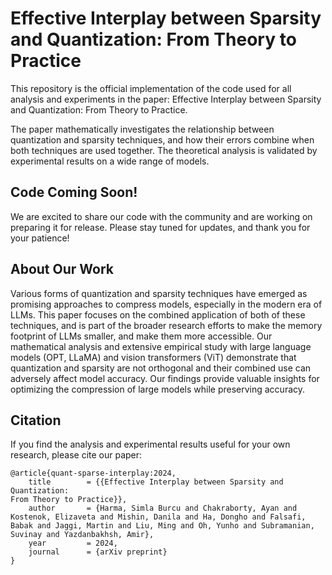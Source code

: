 # Effective Interplay between Sparsity and Quantization: From Theory to Practice

This repository is the official implementation of the code used for all analysis and experiments in the paper: Effective Interplay between Sparsity and Quantization: From Theory to Practice.

The paper mathematically investigates the relationship between quantization and sparsity techniques, and how their errors combine when both techniques are used together. The theoretical analysis is validated by experimental results on a wide range of models.

## Code Coming Soon!
We are excited to share our code with the community and are working on preparing it for release. Please stay tuned for updates, and thank you for your patience!

## About Our Work
Various forms of quantization and sparsity techniques have emerged as promising approaches to compress models, especially in the modern era of LLMs. This paper focuses on the combined application of both of these techniques, and is part of the broader research efforts to make the memory footprint of LLMs smaller, and make them more accessible. Our mathematical analysis and extensive empirical study with large language models (OPT, LLaMA) and vision transformers (ViT) demonstrate that quantization and sparsity are not orthogonal and their combined use can adversely affect model accuracy. Our findings provide valuable insights for optimizing the compression of large models while preserving accuracy.

## Citation
If you find the analysis and experimental results useful for your own research, please cite our paper:
```angular2html
@article{quant-sparse-interplay:2024,
    title        = {{Effective Interplay between Sparsity and Quantization:
From Theory to Practice}},
    author       = {Harma, Simla Burcu and Chakraborty, Ayan and Kostenok, Elizaveta and Mishin, Danila and Ha, Dongho and Falsafi, Babak and Jaggi, Martin and Liu, Ming and Oh, Yunho and Subramanian, Suvinay and Yazdanbakhsh, Amir},
    year         = 2024,
    journal      = {arXiv preprint}
}
```
